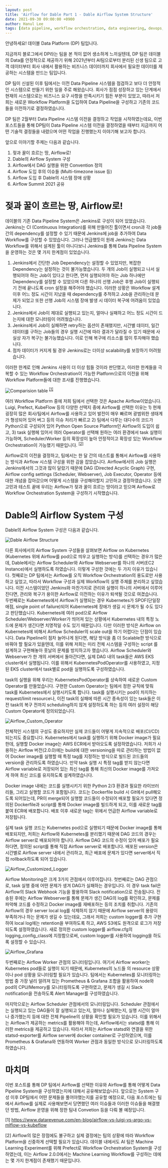 ```yaml
---
layout: post
title: 'Airflow for Dable Part 1 - Dable Airflow System Structure'
date: 2021-09-30 09:00:00 +0900
author: Hanul Lee
tags: [data pipeline, workflow orchestration, data engineering, devops, airflow, kubernetes]
---
```


안녕하세요! 데이블 Data Platform (DP) 팀입니다.

지금까지 블로그에서 DP라는 팀을 본 적이 없어 생소하게 느끼실텐데, DP 팀은 데이블의 Data를 안정적으로 제공하기 위해 2021년부터 AI팀으로부터
분리된 신생 팀으로 고객 데이터부터 회사 내에서 활용하는 비즈니스 데이터까지 회사에서 필요한 데이터를 제공하는 시스템을 만드는 팀입니다.

DP 팀이 신설된 이후 팀에서는 이전 Data Pipeline 시스템을 점검하고 보다 더 안정적인 시스템으로 만들기 위한 일을 주로 해왔습니다. 회사가
점점 성장하고 있는 단계에서 현재의 시스템으로는 비즈니스 요구 사항을 만족시키기 힘든 부분이 있었고, 따라서 저희는 새로운 Workflow Platform을
도입하여 Data Pipeline을 구성하고 기존의 코드들을 이전하기로 결정하였습니다.

DP 팀은 2월부터 Data Pipeline 시스템 이전을 결정하고 작업을 시작하였는데요, 이번 포스트들을 통해 DP팀이 Data Pipeline 시스템 이전을
결정하였을 때부터 지금까지 어떤 기술적 결정들을 내렸으며 어떤 작업을 진행했는지 이야기해 보고자 합니다.

앞으로 이야기할 주제는 다음과 같습니다.

1. 젖과 꿀이 흐르는 땅, Airflow로!
2. Dable의 Airflow System 구성
3. Airflow에서 DAG 실행을 위한 Convention 정의
4. Airflow 도입 후의 이슈들 (Multi-timezone issue 등)
5. Airflow 도입 후 Dable의 시스템 장애 상황
6. Airflow Summit 2021 공유

# 젖과 꿀이 흐르는 땅, Airflow로!
데이블의 기존 Data Pipeline System은 Jenkins로 구성이 되어 있었습니다. Jenkins는 CI (Continuous Integration)를 위해 만들어진 툴이면서
cron과 각 job들 간의 dependency를 설정할 수 있기 때문에 Jenkins에 job을 추가하여 Data Workflow를 구성할 수 있었습니다.
그러나 언급했듯이 원래 Jenkins는 Data Workflow를 위해서 설계된 툴이 아니다보니 Jenkins를 통해 Data Pipeline System을 운영하는 것은 몇 가지
한계점이 있었습니다.

1. Jenkins에서 간단한 Job Dependency는 설정할 수 있었지만, 복잡한 Dependency는 설정하는 것이 불가능했습니다. 두 개의 Job이 실행되고 나서
실행되어야 하는 Job이 있다고 한다면, 먼저 실행되어야 하는 Job 하나에만 Dependency를 설정할 수 있었으며 다른 하나의 선행 Job은 후행 Job이
실행되기 전에 끝나도록 cron 설정을 해주어야 했습니다. 이러한 상황은 Workflow 설계 이후 어느 정도 시간이 지났을 때 dependency를 추적하고
Job을 관리하는데 문제가 되었고 또한 선행 Job의 시스템 장애 발생 시 데이터 복구에 어려움이 있었습니다.
2. Jenkins에서 Job이 제대로 실행되고 있는지, 얼마나 실패하고 어느 정도 시간이 드는지에 대한 모니터링이 어려웠습니다.
3. Jenkins에서 Job이 실패하면 retry하는 옵션이 존재했지만, 시간별 데이터, 일간 데이터를 구하는 Job들의 경우 실행 시간에 따라 결과가 달라질
수 있기 때문에 사실상 자가 복구는 불가능했습니다. 이로 인해 복구에 리소스를 많이 투자해야 했습니다.
4. 점차 데이터가 커지게 될 경우 Jenkins로는 더이상 scalability를 보장하기 어려웠습니다.

이러한 한계로 인해 Jenkins 사용이 더 이상 힘들 것이라 판단했고, 이러한 한계들을 극복할 수 있는 Workflow Orchestration이 가능한 Platform으로의
이전을 위해 Workflow Platform들에 대한 조사를 진행했습니다.

![Comparision table](/techblog/assets/images/2021-09-30-Airflow-for-Dable-Part-1/1.png) <sup>[[1]](#footnote_1)</sup>

여러 Workflow Platform 중에 저희 팀에서 선택한 것은 Apache Airflow이었습니다. Luigi, Prefect, KubeFlow 등의 다양한 선택지 중에
Airflow를 선택한 이유는 1) 현재 굉장히 많은 회사/팀에서 Airflow를 사용하고 있어 발전이 매우 빠르며 광범위한 생태계가 형성되어 있어 버그
등의 이슈 처리가 빠르고 2) 팀에서 다루는 대다수의 코드가 Python으로 구성되어 있어 Python Open Source Platform인 Airflow의 도입이
쉽고, 3) task 실행헤 있어서 여러 Operator를 선택해 원하는 여러 환경에서 task 실행이 가능하며, Scheduler/Worker 등의 확장성이 높아
안정적이고 확장성 있는 Workflow Orchestration이 가능했기 때문입니다. <sup>[[2]](#footnote_2)</sup>

Airflow로의 이전을 결정하고, 팀에서는 한 달 간의 테스트를 통해서 Airflow를 사용하는 방식과 Airflow 시스템 구성을 위한 감을 잡았습니다.
Airflow에서의 Job 실행은 Jenkins에서의 그것과 많이 달랐기 때문에 DAG (Directed Acyclic Graph) 구현, Airflow config settings
(Scheduler, Webserver), Job Executor, Operator 등에 대한 개념을 잡아갔으며 어떻게 시스템을 구성해야할지 고민하고 결정하였습니다.
오랜 고민과 테스트 끝에 우리는 Airflow가 젖과 꿀이 흐르는 땅이라고 믿으며 Airflow로 Workflow Orchestration System을 구성하기 시작했습니다.

# Dable의 Airflow System 구성
Dable의 Airflow System 구성은 다음과 같습니다.

![Dable Airflow Structure](/techblog/assets/images/2021-09-30-Airflow-for-Dable-Part-1/2.png)

다른 회사에서의 Airflow System 구성들을 살펴보면 Airflow on Kubernetes (Kubernetes 위에 Airflow를 pod으로 띄우고 실행하는 방식)를
선택하는 경우가 많은데, Dable에서는 Airflow Scheduler와 Airflow Webserver를 하나의 서버(EC2 Instance)에서 실행하도록 하였습니다.
이렇게 구성한 것에는 두 가지 이유가 있습니다. 첫째로는 DP 팀에서는 Airflow를 오직 Workflow Orchestration의 용도로만 사용하고 싶었고,
따라서 Workflow 구성과 실제 Workflow의 실행 주체를 분리하고 싶었습니다. 이전 시스템이었던 Jenkins와 마찬가지로 관리와 실행이 하나의
서버에서 이루어진다면, 관리와 복구가 용이한 Airflow로 이전하는 이유가 퇴색될 것으로 여겼습니다. 
두번째로는 Kubernetes에서 Airflow가 실행되는 경우 Kubernetes가 SPOF(단일장애점, single point of failure)되어 Kubernetes에 장애가
생길 시 문제가 될 수도 있다고 판단했습니다. Kubernetes에 여러 pod으로 Airflow Scheduler/Webserver/Worker가 띄어져 있는 상황에서
Kubernetes 내의 특정 노드에 문제가 생긴다면 치명적일 수도 있기 때문입니다.
다만 이러한 방식은 Airflow on Kubernetes에 비해서 Airflow Scheduler의 scale out을 하기 어렵다는 단점이 있습니다. Data Pipeline이
점차 늘어나게 된다면, 해당 방식을 좀 더 Scalable한 방식으로 바꿔야 할 필요가 있을텐데, 이를 위해 저희는 미리 전체 시스템을 구성하는 script
를 설계하고 구현해놓아 훗날의 문제를 방지하고자 했습니다.
Airflow Scheduler와 Webserver가 한 개의 서버에서 돌아간다면, 실제 DAG 내의 task들은 AWS EKS cluster에서 실행됩니다. 이를 위해서
KubernetesPodOperator를 사용하였고, 지정된 EKS cluster에서 task별로 pod을 실행하도록 구성하였습니다.

task의 실행을 위해 우리는 KubernetesPodOperator를 상속하여 새로운 Custom Operator를 만들었습니다. 구현한 Custom Operator는
팀에서 정한 규칙에 맞춰 task를 Kubernetes에서 실행시키도록 합니다. task를 실행시키는 pod이 차지하는 request/limit resource나, 이전
task의 실패에 따른 시간 종속성이 있는 task들은 이전 task의 복구 전까지 scheduling하지 않게 설정하도록 하는 등의 여러 설정이
해당 Custom Operator에 정의되었습니다.

![Airflow_Custom_Operator]()

전체적인 시스템의 구성도 중요하지만 실제 코드들이 어떻게 지속적으로 배포(CI/CD)되는지도 중요합니다. Kubernetes에서 task를 실행하기 위해
Docker image가 필요한데, 실행할 Docker image는 AWS ECR에서 받아오도록 설정하였습니다. 저희가 사용하는 Airflow 버전(2.0.0)에는
build에 대한 versioning을 따로 관리하는 방법이 없어 Docker image를 실행할 때 특정 tag를 지정하는 방식으로 빌드된 코드들의 version을
관리하도록 하였습니다.
만약 task 실행 시 특정 tag를 받지 않는다면 Airflow variable로 저장되어 있는 최신 tag를 통해 최신의 Docker image를 가져오게 하여
최신 코드를 유지하도록 설계하였습니다.

Docker image 내에는 코드를 실행시키기 위한 Python 2/3 환경과 필요한 라이브러리들, 그리고 실행할 코드가 포함됩니다. 코드는 Dockerfile
build 시 Git에서 pull해오도록 되어있는데, PR이 merge되어 실행할 코드들이 수정되어 배포할 필요가 있다면 정의된 Dockerfile과 script를
통해 Docker image를 빌드하게 되고, 이를 새로운 tag를 붙여 ECR에 배포합니다. 배포 이후 새로운 tag는 위에서 언급한 Airflow variable로
저장됩니다.

실제 task 실행 코드는 Kubernetes pod으로 실행되기 때문에 Docker image를 통해 배포되지만, 저희는 Airflow와 Kubernetes를 분리했기
때문에 DAG 코드의 경우는 Airflow server로 배포되어야 합니다. Airflow DAG 코드의 수정이 있어 배포가 필요하다면, 정의된 script를 통해
직접 Airflow server로 배포합니다. 배포된 version은 시간별로 Airflow server 내에서 관리하고, 최근 배포에 문제가 있다면 server에서 직접
rollback하도록 되어 있습니다.

![Airflow_Customized_Logger](/techblog/assets/images/2021-09-30-Airflow-for-Dable-Part-1/4.png)

Airflow Monitoring은 크게 3가지 관점에서 이루어집니다. 첫번째로는 DAG 관점으로, task 실행 중에 어떤 문제가 생겨 DAG가 실패하는 경우입니다.
이 경우 task fail은 Airflow의 Slack Webhook 기능을 활용하여 Slack notification으로 전송됩니다. 전송된 후에는 Airflow Webserver를
통해 문제가 생긴 DAG의 log를 확인하고, 문제를 파악해 코드를 수정하고 Docker image를 재배포하는 등의 조치를 취합니다.
기존의 Airflow의 경우 server local log를 삭제하지 않기 때문에 Airflow server의 용량이 부족하거나 하는 문제가 생길 수 있는데요, 그래서
저희는 custom logger를 추가 구현하여 local log에는 retention을 부여하도록 하고, AWS S3에도 원격으로 로그가 저장되도록 설정하였습니다.
새로 정의한 custom logger를 airflow.cfg의 logging_config_class에 지정함으로써, custom logger를 사용하여 logging을 하도록
설정할 수 있습니다.

![Airflow_Grafana](/techblog/assets/images/2021-09-30-Airflow-for-Dable-Part-1/5.png)

두번째로는 Airflow Worker 관점의 모니터링입니다. 여기서 Airflow worker는 Kubernetes pod들로 실행이 되기 때문에, Kubernetes의 노드들
의 resource 상황이나 pod 상황을 모니터링할 필요가 있습니다. 팀에서는 Kubernetes를 모니터링하는 방법 중 가장 널리 알려져 있는 Prometheus
& Grafana 조합을 활용하여 node와 pod의 CPU/Memory를 모니터링하도록 구현하였고, 문제가 생길 시 Slack notification을 전송하도록 Alert
Manager를 구성하였습니다.
  
마지막으로는 Airflow Scheduler 관점에서의 모니터링입니다. Scheduler 관점에서는 실행되고 있는 DAG들이 잘 실행되고 있는지, 얼마나 실패했는지,
실행 시간이 얼마나 증가했는지 등에 대한 전체 Pipeline의 상황을 확인할 필요가 있습니다. 이를 위해서는 Airflow가 제공하는 metrics를 활용해야
하는데, Airflow에서는 statsd를 통해 이러한 metrics을 제공하고 있습니다. 따라서 저희는 Airflow statsd와 연결을 위한 statsd-exporter를
Airflow server에 docker container로 구성하였으며, 이를 Prometheus & Grafana와 연동하여 Worker 관점과 동일한 방식으로 모니터링하도록
하였습니다.

# 마치며
이번 포스트를 통해 DP 팀에서 Airflow를 선택한 이유와 Airflow를 통해 어떻게 Data Pipeline System을 구성하였는지에 대해서 공유해보았습니다.
앞으로는 System 구성 이후 DP팀에서 어떤 문제들을 풀어야했는지를 공유할 예정으로, 다음 포스트에는 팀에서 Airflow를 실제로 사용해보면서 당면했던 여러
이슈들과 이러한 이슈들을 해결했던 방법, Airflow 운영을 위해 정한 팀내 Convetion 등을 다뤄 볼 예정입니다.


<a name="footnote_1">[1]</a> https://www.datarevenue.com/en-blog/airflow-vs-luigi-vs-argo-vs-mlflow-vs-kubeflow

<a name="footnote_2">[2]</a> Airflow의 많은 장점에도 불구하고 실제 결정에는 팀의 상황에 따라 Workflow Platform을 신중하게 선택할 필요가
있습니다. 데이블 내에서도 AI 팀은 Machine Learning Experiment를 위해 Prefect로 Workflow Orchestration System을 구성하였는데,
이는 Airflow 2.0.0에서는 Machine Learning Workflow를 구성하는 데에는 몇 가지 한계점이 존재했기 때문입니다.